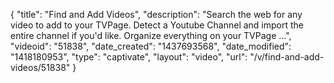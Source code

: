 {
    "title": "Find and Add Videos",
    "description": "Search the web for any video to add to your TVPage. Detect a Youtube Channel and import the entire channel if you'd like. Organize everything on your TVPage ...",
    "videoid": "51838",
    "date_created": "1437693568",
    "date_modified": "1418180953",
    "type": "captivate",
    "layout": "video",
    "url": "\/v\/find-and-add-videos\/51838"
}